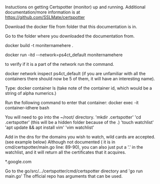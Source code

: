 Instuctions on getting Certspotter (monitor) up and running.
Additional documentation/more information is at https://github.com/SSLMate/certspotter

Download the docker file from folder that this documentation is in.

Go to the folder where you downloaded the documentation from. 

docker build -t moniternamehere .   

docker run -itd --network=ps4ct_default moniternamehere 

to verify if it is a part of the network run the command.

docker network inspect ps4ct_default
(if you are unfamiliar with all the containers there should now be 5 of them, it will have an interesting name). 

Type:
docker container ls
(take note of the container id, which would be a string of alpha numerics.)

Run the following command to enter that container:
docker exec -it container-idhere bash


You will need to go into the ~/root/ directory. 
 'mkdir .certspotter'
 'cd .certspotter'      (this will be a hidden folder because of the .)
 'touch watchlist'
 'apt update && apt install vim'
 'vim watchlist'
 
 
 Add in the dns for the domains you wish to watch, wild cards are accepted. (see example below)
 Although not documented ( it is in cmd/certspotter/main.go line: 89-90), you can also just put a '.' in the watchlist, and it will return all the certificates that it acquires. 
 
*.google.com


Go to the go/src/…/certspotter/cmd/certspotter directory and 'go run main.go'
The official repo has arguments that can be used.
